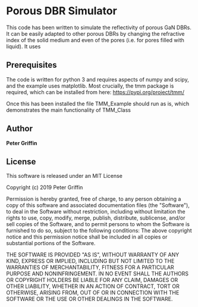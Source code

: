# Porous DBR Simulator

This code has been written to simulate the reflectivity of porous GaN DBRs. It can be easily adapted to other porous DBRs by changing the refractive index of the solid medium and even of the pores (i.e. for pores filled with liquid). It uses 

## Prerequisites

The code is written for python 3 and requires aspects of numpy and scipy, and the example uses matplotlib.
Most crucially, the tmm package is required, which can be installed from here: https://pypi.org/project/tmm/

Once this has been installed the file TMM_Example should run as is, which demonstrates the main functionality of TMM_Class

## Author

**Peter Griffin**

## License
This software is released under an MIT License

Copyright (c) 2019 Peter Griffin

Permission is hereby granted, free of charge, to any person obtaining a copy of this software and associated documentation files (the "Software"), to deal in the Software without restriction, including without limitation the rights to use, copy, modify, merge, publish, distribute, sublicense, and/or sell copies of the Software, and to permit persons to whom the Software is furnished to do so, subject to the following conditions:
The above copyright notice and this permission notice shall be included in all copies or substantial portions of the Software. 

THE SOFTWARE IS PROVIDED "AS IS", WITHOUT WARRANTY OF ANY KIND, EXPRESS OR IMPLIED, INCLUDING BUT NOT LIMITED TO THE WARRANTIES OF MERCHANTABILITY, FITNESS FOR A PARTICULAR PURPOSE AND NONINFRINGEMENT. IN NO EVENT SHALL THE AUTHORS OR COPYRIGHT HOLDERS BE LIABLE FOR ANY CLAIM, DAMAGES OR OTHER LIABILITY, WHETHER IN AN ACTION OF CONTRACT, TORT OR OTHERWISE, ARISING FROM, OUT OF OR IN CONNECTION WITH THE SOFTWARE OR THE USE OR OTHER DEALINGS IN THE SOFTWARE.

